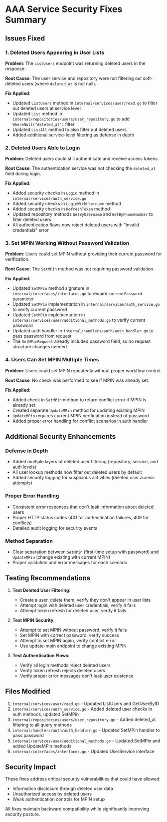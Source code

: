 # AAA Service Security Fixes Summary

## Issues Fixed

### 1. Deleted Users Appearing in User Lists

**Problem**: The `ListUsers` endpoint was returning deleted users in the response.

**Root Cause**: The user service and repository were not filtering out soft-deleted users (where `deleted_at` is not null).

**Fix Applied**:

- Updated `ListUsers` method in `internal/services/user/read.go` to filter out deleted users at service level
- Updated `List` method in `internal/repositories/users/user_repository.go` to add `WhereNull("deleted_at")` filter
- Updated `ListAll` method to also filter out deleted users
- Added additional service-level filtering as defense in depth

### 2. Deleted Users Able to Login

**Problem**: Deleted users could still authenticate and receive access tokens.

**Root Cause**: The authentication service was not checking the `deleted_at` field during login.

**Fix Applied**:

- Added security checks in `Login` method in `internal/services/auth_service.go`
- Added security checks in `LoginWithUsername` method
- Added security checks in `RefreshToken` method
- Updated repository methods `GetByUsername` and `GetByPhoneNumber` to filter deleted users
- All authentication flows now reject deleted users with "invalid credentials" error

### 3. Set MPIN Working Without Password Validation

**Problem**: Users could set MPIN without providing their current password for verification.

**Root Cause**: The `SetMPin` method was not requiring password validation.

**Fix Applied**:

- Updated `SetMPin` method signature in `internal/interfaces/interfaces.go` to require `currentPassword` parameter
- Updated `SetMPin` implementation in `internal/services/auth_service.go` to verify current password
- Updated `SetMPin` implementation in `internal/services/user/additional_methods.go` to verify current password
- Updated auth handler in `internal/handlers/auth/auth_handler.go` to pass password from request
- The `SetMPinRequest` already included password field, so no request structure changes needed

### 4. Users Can Set MPIN Multiple Times

**Problem**: Users could set MPIN repeatedly without proper workflow control.

**Root Cause**: No check was performed to see if MPIN was already set.

**Fix Applied**:

- Added check in `SetMPin` method to return conflict error if MPIN is already set
- Created separate `UpdateMPin` method for updating existing MPIN
- `UpdateMPin` requires current MPIN verification instead of password
- Added proper error handling for conflict scenarios in auth handler

## Additional Security Enhancements

### Defense in Depth

- Added multiple layers of deleted user filtering (repository, service, and auth levels)
- All user lookup methods now filter out deleted users by default
- Added security logging for suspicious activities (deleted user access attempts)

### Proper Error Handling

- Consistent error responses that don't leak information about deleted users
- Proper HTTP status codes (401 for authentication failures, 409 for conflicts)
- Detailed audit logging for security events

### Method Separation

- Clear separation between `SetMPin` (first-time setup with password) and `UpdateMPin` (change existing with current MPIN)
- Proper validation and error messages for each scenario

## Testing Recommendations

1. **Test Deleted User Filtering**:

   - Create a user, delete them, verify they don't appear in user lists
   - Attempt login with deleted user credentials, verify it fails
   - Attempt token refresh for deleted user, verify it fails

2. **Test MPIN Security**:

   - Attempt to set MPIN without password, verify it fails
   - Set MPIN with correct password, verify success
   - Attempt to set MPIN again, verify conflict error
   - Use update-mpin endpoint to change existing MPIN

3. **Test Authentication Flows**:
   - Verify all login methods reject deleted users
   - Verify token refresh rejects deleted users
   - Verify proper error messages don't leak user existence

## Files Modified

1. `internal/services/user/read.go` - Updated ListUsers and GetUserByID
2. `internal/services/auth_service.go` - Added deleted user checks in auth methods, updated SetMPin
3. `internal/repositories/users/user_repository.go` - Added deleted_at filtering to all query methods
4. `internal/handlers/auth/auth_handler.go` - Updated SetMPin handler to pass password
5. `internal/services/user/additional_methods.go` - Updated SetMPin and added UpdateMPin methods
6. `internal/interfaces/interfaces.go` - Updated UserService interface

## Security Impact

These fixes address critical security vulnerabilities that could have allowed:

- Information disclosure through deleted user data
- Unauthorized access by deleted users
- Weak authentication controls for MPIN setup

All fixes maintain backward compatibility while significantly improving security posture.
